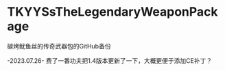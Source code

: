 # TKYYSsTheLegendaryWeaponPackage
碳烤鱿鱼丝的传奇武器包的GitHub备份

-2023.07.26-
费了一番功夫把1.4版本更新了一下，大概更便于添加CE补丁？
